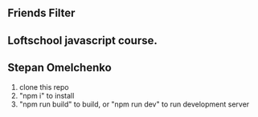 ## Friends Filter
## Loftschool javascript course.
## Stepan Omelchenko

1. clone this repo
2. "npm i" to install
3. "npm run build" to build, or "npm run dev" to run development server 
